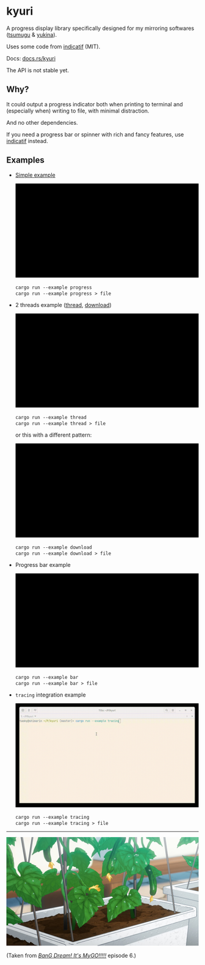 # kyuri

A progress display library specifically designed for my mirroring softwares ([tsumugu](https://github.com/taoky/tsumugu) & [yukina](https://github.com/taoky/yukina)).

Uses some code from [indicatif](https://github.com/console-rs/indicatif) (MIT).

Docs: [docs.rs/kyuri](https://docs.rs/kyuri)

The API is not stable yet.

## Why?

It could output a progress indicator both when printing to terminal and (especially when) writing to file, with minimal distraction.

And no other dependencies.

If you need a progress bar or spinner with rich and fancy features, use [indicatif](https://github.com/console-rs/indicatif) instead.

## Examples

- [Simple example](examples/progress.rs)

    ![progress](assets/progress.gif)

    ```shell
    cargo run --example progress
    cargo run --example progress > file
    ```

- 2 threads example ([thread](examples/thread.rs), [download](examples/download.rs))

    ![progress](assets/thread.gif)

    ```shell
    cargo run --example thread
    cargo run --example thread > file
    ```

    or this with a different pattern:

    ![download](assets/download.gif)

    ```shell
    cargo run --example download
    cargo run --example download > file
    ```

- Progress bar example

    ![bar](assets/bar.gif)

    ```shell
    cargo run --example bar
    cargo run --example bar > file
    ```

- `tracing` integration example

    ![bar](assets/tracing.gif)

    ```shell
    cargo run --example tracing
    cargo run --example tracing > file
    ```

---

![cucumber](assets/cucumber.jpg)

(Taken from *[BanG Dream! It's MyGO!!!!!](https://en.wikipedia.org/wiki/MyGO!!!!!)* episode 6.)
